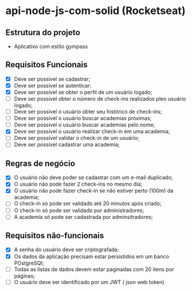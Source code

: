 # api-node-js-com-solid (Rocketseat)

## Estrutura do projeto

- Aplicativo com estilo gympass

## Requisitos Funcionais
- [x] Deve ser possível se cadastrar;
- [x] Deve ser possível se autenticar;
- [x] Deve ser possível se obter o perfil de um usuário logado;
- [ ] Deve ser possível obter o número de check-ins realizados pleo usuário logado;
- [ ] Deve ser possível o usuário obter seu histórico de check-ins;
- [ ] Deve ser possível o usuário buscar academias próximas;
- [ ] Deve ser possível o usuário buscar academias pelo nome;
- [x] Deve ser possível o usuário realizar check-in em uma academia;
- [ ] Deve ser possível validar o check-in de um usuário;
- [ ] Deve ser possível cadastrar uma academia;
 
## Regras de negócio
- [x] O usuário não deve poder se cadastrar com um e-mail duplicado;
- [x] O usuário não pode fazer 2 check-ins no mesmo dia;
- [x] O usuário não pode fazer check-in se não estiver perto (100m) da academia;
- [ ] O check-in só pode ser validado até 20 minutos após criado;
- [ ] O check-in só pode ser validado por administradores;
- [ ] A academia só pode ser cadastrada por adminsitradores;

## Requisitos não-funcionais
- [x] A senha do usuário deve ser criptografada;
- [x] Os dados da aplicação precisam estar persistidos em um banco POstgreSQl;
- [ ] Todas as listas de dados devem estar paginadas com 20 itens por páginas;
- [ ] O usuário deve ser identificado por um JWT ( json web token)